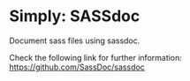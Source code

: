 # Simply: SASSdoc

Document sass files using sassdoc.

Check the following link for further information:<br />
https://github.com/SassDoc/sassdoc
